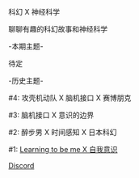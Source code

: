 科幻 X 神经科学

聊聊有趣的科幻故事和神经科学

-本期主题-

待定

-历史主题-

#4: 攻壳机动队 X 脑机接口 X 赛博朋克

#3: 脑机接口 X 意识的边界

#2: 醉步男 X 时间感知 X 日本科幻

#1: <a href="1.html">Learning to be me X 自我意识</a>

[Discord](https://discord.gg/2hq5yNGaux)


<script>var clicky_site_ids = clicky_site_ids || []; clicky_site_ids.push(101307141);</script>
<script async src="//static.getclicky.com/js"></script>

